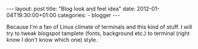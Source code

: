 --- layout: post title: "Blog look and feel idea" date: 2012-01-04T19:30:00+01:00 categories: - blogger ---

Because I'm a fan of Linux climate of terminals and this kind of stuff. I will try to tweak blogspot tamplete (fonts, background etc.) to terminal (right know I don't know which one) style. 
